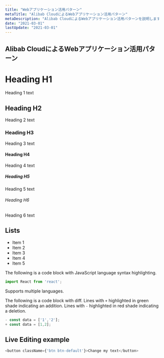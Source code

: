```yaml
---
title: "Webアプリケーション活用パターン"
metaTitle: "Alibab CloudによるWebアプリケーション活用パターン"
metaDescription: "Alibab CloudによるWebアプリケーション活用パターンを説明します"
date: "2021-03-01"
lastUpdate: "2021-03-01"
---
```


## Alibab CloudによるWebアプリケーション活用パターン



# Heading H1
Heading 1 text

## Heading H2
Heading 2 text

### Heading H3
Heading 3 text

#### Heading H4
Heading 4 text

##### Heading H5
Heading 5 text

###### Heading H6
Heading 6 text

## Lists
- Item 1
- Item 2
- Item 3
- Item 4
- Item 5

The following is a code block with JavaScript language syntax highlighting.

```javascript
import React from 'react';
```

Supports multiple languages.

The following is a code block with diff. Lines with `+` highlighted in green shade indicating an addition. Lines with `-` highlighted in red shade indicating a deletion.

```javascript
- const data = ['1','2'];
+ const data = [1,2];
```

## Live Editing example

```javascript react-live=true
<button className={'btn btn-default'}>Change my text</button>
```
